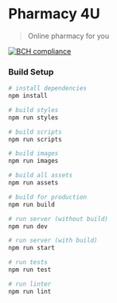 # Pharmacy 4U
> Online pharmacy for you

[![BCH compliance](https://bettercodehub.com/edge/badge/vstan02/pharmacy-4u?branch=master)](https://bettercodehub.com/)

### Build Setup
```bash
# install dependencies
npm install

# build styles
npm run styles

# build scripts
npm run scripts

# build images
npm run images

# build all assets
npm run assets

# build for production
npm run build

# run server (without build)
npm run dev

# run server (with build)
npm run start

# run tests
npm run test

# run linter
npm run lint
```
